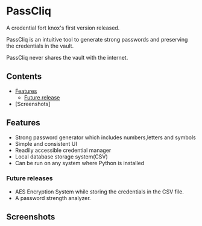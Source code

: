 # PassCliq
A  credential fort knox's first version released.

PassCliq is an intuitive tool to generate strong passwords and preserving the credentials in the vault.

PassCliq never shares the vault with the internet.

## Contents
* [Features](https://github.com/harshalstomp/PassCliq#features)
  * [Future release](https://github.com/harshalstomp/PassCliq#features)
* [Screenshots]

## Features
* Strong password generator which includes numbers,letters and symbols
* Simple and consistent UI
* Readily accessible credential manager
* Local database storage system(CSV)
* Can be run on any system where Python is installed

### Future releases
* AES Encryption System while storing the credentials in the CSV file.
* A password strength analyzer.

## Screenshots


